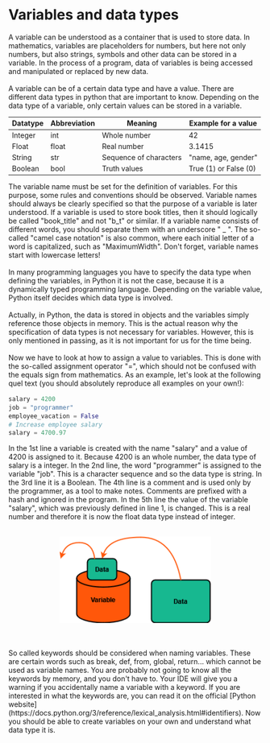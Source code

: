 # Variables and data types

A variable can be understood as a container that is used to store data. In mathematics, variables are placeholders for numbers, but here not only numbers, but also strings, symbols and other data can be stored in a variable. In the process of a program, data of variables is being accessed and manipulated or replaced by new data.
<br>
<br>
A variable can be of a certain data type and have a value. There are different data types in python that are important to know. Depending on the data type of a variable, only certain values can be stored in a variable. 

| Datatype      | Abbreviation  | Meaning                 | Example for a value   |
| ------------- | ------------- | ------------------------| ----------------------|
| Integer       | int           | Whole number            | 42                    |
| Float         | float         | Real number             | 3.1415                |
| String        | str           | Sequence of characters  | "name, age, gender"   |
| Boolean       | bool          | Truth values            | True (1) or False (0) |


The variable name must be set for the definition of variables. For this purpose, some rules and conventions should be observed. Variable names should always be clearly specified so that the purpose of a variable is later understood. If a variable is used to store book titles, then it should logically be called "book_title" and not "b_t" or similar. If a variable name consists of different words, you should separate them with an underscore " _ ". The so-called "camel case notation" is also common, where each initial letter of a word is capitalized, such as "MaximumWidth". Don't forget, variable names start with lowercase letters! 
<br>
<br>
In many programming languages you have to specify the data type when defining the variables, in Python it is not the case, because it is a dynamically typed programming language. Depending on the variable value, Python itself decides which data type is involved.
<br>
<br>
Actually, in Python, the data is stored in objects and the variables simply reference those objects in memory. This is the actual reason why the specification of data types is not necessary for variables. However, this is only mentioned in passing, as it is not important for us for the time being.
<br>
<br>
Now we have to look at how to assign a value to variables. This is done with the so-called assignment operator "=", which should not be confused with the equals sign from mathematics. As an example, let's look at the following quel text (you should absolutely reproduce all examples on your own!):

```python
salary = 4200
job = "programmer"
employee_vacation = False
# Increase employee salary
salary = 4700.97
```
In the 1st line a variable is created with the name "salary" and a value of 4200 is assigned to it. Because 4200 is an whole number, the data type of salary is a integer. In the 2nd line, the word "programmer" is assigned to the variable "job". This is a character sequence and so the data type is string. In the 3rd line it is a Boolean. The 4th line is a comment and is used only by the programmer, as a tool to make notes. Comments are prefixed with a hash and ignored in the program. In the 5th line the value of the variable "salary", which was previously defined in line 1, is changed. This is a real number and therefore it is now the float data type instead of integer.
<br>
<br>

<p align="center">
<img src="https://github.com/Olexandr-Andriyenko/Python-learning-path/blob/main/illustrations/img10.png" width="300">
<p>
  

<br>
<br>
So called keywords should be considered when naming variables. These are certain words such as break, def, from, global, return... which cannot be used as variable names. You are probably not going to know all the keywords by memory, and you don't have to. Your IDE will give you a warning if you accidentally name a variable with a keyword. If you are interested in what the keywords are, you can read it on the official [Python website](https://docs.python.org/3/reference/lexical_analysis.html#identifiers). Now you should be able to create variables on your own and understand what data type it is.
